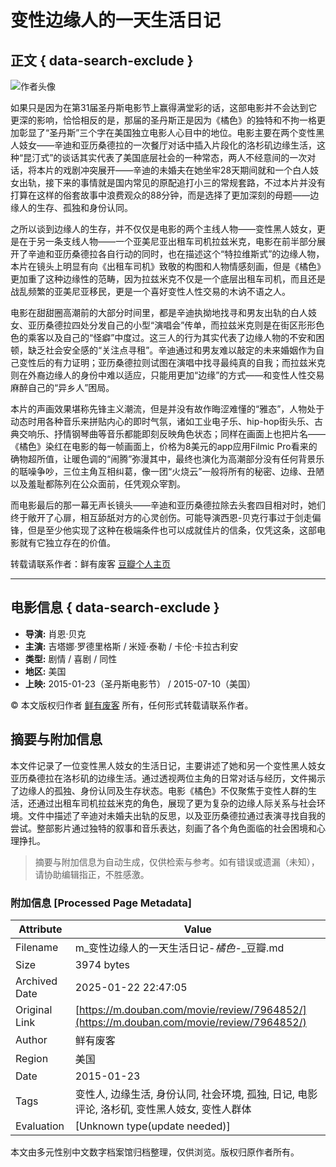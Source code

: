 # 变性边缘人的一天生活日记

## 正文 { data-search-exclude }


![作者头像](https://img1.doubanio.com/icon/u70702846-9.jpg)

如果只是因为在第31届圣丹斯电影节上赢得满堂彩的话，这部电影并不会达到它更深的影响，恰恰相反的是，那届的圣丹斯正是因为《橘色》的独特和不拘一格更加彰显了“圣丹斯”三个字在美国独立电影人心目中的地位。电影主要在两个变性黑人妓女——辛迪和亚历桑德拉的一次餐厅对话中插入片段化的洛杉矶边缘生活，这种“昆汀式”的谈话其实代表了美国底层社会的一种常态，两人不经意间的一次对话，将本片的戏剧冲突展开——辛迪的未婚夫在她坐牢28天期间就和一个白人妓女出轨，接下来的事情就是国内常见的原配追打小三的常规套路，不过本片并没有打算在这样的俗套故事中浪费观众的88分钟，而是选择了更加深刻的母题——边缘人的生存、孤独和身份认同。

之所以谈到边缘人的生存，并不仅仅是电影的两个主线人物——变性黑人妓女，更是在于另一条支线人物——一个亚美尼亚出租车司机拉兹米克，电影在前半部分展开了辛迪和亚历桑德拉各自行动的同时，也在描述这个“特拉维斯式”的边缘人物，本片在镜头上明显有向《出租车司机》致敬的构图和人物情感刻画，但是《橘色》更加重了这种边缘性的范畴，因为拉兹米克不仅是一个底层出租车司机，而且还是战乱频繁的亚美尼亚移民，更是一个喜好变性人性交易的木讷不语之人。

电影在甜甜圈高潮前的大部分时间里，都是辛迪执拗地找寻和男友出轨的白人妓女、亚历桑德拉四处分发自己的小型“演唱会”传单，而拉兹米克则是在街区形形色色的乘客以及自己的“怪癖”中度过。这三人的行为其实代表了边缘人物的不安和困顿，缺乏社会安全感的“关注点寻租”。辛迪通过和男友难以敲定的未来婚姻作为自己变性后的有力证明；亚历桑德拉则试图在演唱中找寻最纯真的自我；而拉兹米克则在外裔边缘人的身份中难以适应，只能用更加“边缘”的方式——和变性人性交易麻醉自己的“异乡人”困局。

本片的声画效果堪称先锋主义潮流，但是并没有故作晦涩难懂的“雅态”，人物处于动态时用各种音乐来拼贴内心的即时气氛，诸如工业电子乐、hip-hop街头乐、古典交响乐、抒情钢琴曲等音乐都能即刻反映角色状态；同样在画面上也把片名——《橘色》染红在电影的每一帧画面上，价格为8美元的app应用Filmic Pro看来的确物超所值，让暖色调的“闹腾”弥漫其中，最终也演化为高潮部分没有任何背景乐的聒噪争吵，三位主角互相纠葛，像一团“火烧云”一般将所有的秘密、边缘、丑陋以及羞耻都陈列在公众面前，任凭观众宰割。

而电影最后的那一幕无声长镜头——辛迪和亚历桑德拉除去头套四目相对时，她们终于敞开了心扉，相互舔舐对方的心灵创伤。可能导演西恩-贝克行事过于剑走偏锋，但是至少他实现了这种在极端条件也可以成就佳片的信条，仅凭这条，这部电影就有它独立存在的价值。

转载请联系作者：鲜有废客 [豆瓣个人主页](https://www.douban.com/people/70702846/)

---

## 电影信息 { data-search-exclude }

- **导演:** 肖恩·贝克
- **主演:** 吉塔娜·罗德里格斯 / 米娅·泰勒 / 卡伦·卡拉古利安
- **类型:** 剧情 / 喜剧 / 同性
- **地区:** 美国
- **上映:** 2015-01-23（圣丹斯电影节） / 2015-07-10（美国）

© 本文版权归作者 [鲜有废客](https://www.douban.com/people/70702846/) 所有，任何形式转载请联系作者。
<!-- tcd_original_link https://m.douban.com/movie/review/7964852/ -->


## 摘要与附加信息

<!-- tcd_abstract -->
本文件记录了一位变性黑人妓女的生活日记，主要讲述了她和另一个变性黑人妓女亚历桑德拉在洛杉矶的边缘生活。通过透视两位主角的日常对话与经历，文件揭示了边缘人的孤独、身份认同及生存状态。电影《橘色》不仅聚焦于变性人群的生活，还通过出租车司机拉兹米克的角色，展现了更为复杂的边缘人际关系与社会环境。文件中描述了辛迪对未婚夫出轨的反思，以及亚历桑德拉通过表演寻找自我的尝试。整部影片通过独特的叙事和音乐表达，刻画了各个角色面临的社会困境和心理挣扎。
<!-- tcd_abstract_end -->

> 摘要与附加信息为自动生成，仅供检索与参考。如有错误或遗漏（未知），请协助编辑指正，不胜感激。

### 附加信息 [Processed Page Metadata]

| Attribute       | Value                                  |
|-----------------|----------------------------------------|
| Filename        | m_变性边缘人的一天生活日记-_橘色_-_豆瓣.md                             |
| Size            | 3974 bytes                           |
| Archived Date   | 2025-01-22 22:47:05                             |
| Original Link   | [https://m.douban.com/movie/review/7964852/](https://m.douban.com/movie/review/7964852/)                       |
| Author          | 鲜有废客                               |
| Region          | 美国                               |
| Date            | 2015-01-23                                 |
| Tags            | 变性人, 边缘生活, 身份认同, 社会环境, 孤独, 日记, 电影评论, 洛杉矶, 变性黑人妓女, 变性人群体                                 |
| Evaluation            | [Unknown type(update needed)]                                 |
<!-- tcd_table_end -->

本文由多元性别中文数字档案馆归档整理，仅供浏览。版权归原作者所有。
